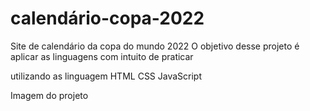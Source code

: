 # calendário-copa-2022

Site de calendário da copa do mundo 2022
O objetivo desse projeto é aplicar as linguagens com intuito de praticar 

utilizando as linguagem 
HTML 
CSS
JavaScript

Imagem do projeto

